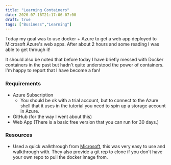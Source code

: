 ```yaml
---
title: "Learning Containers"
date: 2020-07-16T21:17:06-07:00
draft: true
tags: ["Business","Learning"]
---
```


Today my goal was to use docker + Azure to get a web app deployed to Microsoft Azure's web apps. After about 2 hours and some reading I was able to get through it!

It should also be noted that before today I have briefly messed with Docker containers in the past but hadn't quite understood the power of containers. I'm happy to report that I have become a fan! 

### Requirements

* Azure Subscription
    * You should be ok with a trial account, but to connect to the Azure shell that it uses in the tutorial you need to spin up a storage account in Azure. 
* GitHub (for the way I went about this)
* Web App (There is a basic free version that you can run for 30 days.)

### Resources

* Used a quick walkthrough from [Microsoft](https://docs.microsoft.com/en-us/learn/modules/deploy-run-container-app-service/1-introduction), this was very easy to use and walkthrough with. They also provide a git rep to clone if you don't have your own repo to pull the docker image from. 

